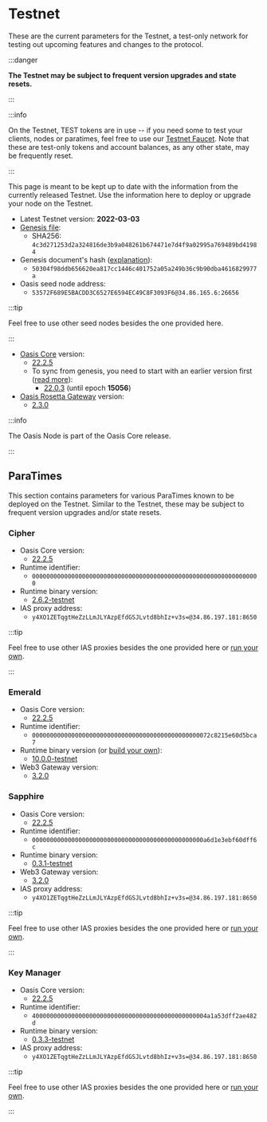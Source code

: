 # Testnet

These are the current parameters for the Testnet, a test-only network for
testing out upcoming features and changes to the protocol.

:::danger

**The Testnet may be subject to frequent version upgrades and state resets.**

:::

:::info

On the Testnet, TEST tokens are in use -- if you need some to test your clients, nodes or paratimes, feel free to use our [Testnet Faucet](https://faucet.testnet.oasis.dev). Note that these are test-only tokens and account balances, as any other state, may be frequently reset.

:::

This page is meant to be kept up to date with the information from the currently released Testnet. Use the information here to deploy or upgrade your node on the Testnet.

* Latest Testnet version: **2022-03-03**
* [Genesis file](https://github.com/oasisprotocol/testnet-artifacts/releases/download/2022-03-03/genesis.json):
  * SHA256: `4c3d271253d2a324816de3b9a048261b674471e7d4f9a02995a769489bd41984`
* Genesis document's hash ([explanation](../genesis-doc.md#genesis-file-vs-genesis-document)):
  * `50304f98ddb656620ea817cc1446c401752a05a249b36c9b90dba4616829977a`
* Oasis seed node address:
  * `53572F689E5BACDD3C6527E6594EC49C8F3093F6@34.86.165.6:26656`

:::tip

Feel free to use other seed nodes besides the one provided here.

:::

* [Oasis Core](https://github.com/oasisprotocol/oasis-core) version:
  * [22.2.5](https://github.com/oasisprotocol/oasis-core/releases/tag/v22.2.5)
  * To sync from genesis, you need to start with an earlier version first
    ([read more][handling network upgrades]):
    * [22.0.3](https://github.com/oasisprotocol/oasis-core/releases/tag/v22.0.3) (until epoch **15056**)
* [Oasis Rosetta Gateway](https://github.com/oasisprotocol/oasis-rosetta-gateway) version:
  * [2.3.0](https://github.com/oasisprotocol/oasis-rosetta-gateway/releases/tag/v2.3.0)

:::info

The Oasis Node is part of the Oasis Core release.

:::

[handling network upgrades]: ../run-your-node/maintenance/handling-network-upgrades.md

## ParaTimes

This section contains parameters for various ParaTimes known to be deployed on the Testnet. Similar to the Testnet, these may be subject to frequent version upgrades and/or state resets.

### Cipher

* Oasis Core version:
  * [22.2.5](https://github.com/oasisprotocol/oasis-core/releases/tag/v22.2.5)
* Runtime identifier:
  * `0000000000000000000000000000000000000000000000000000000000000000`
* Runtime binary version:
  * [2.6.2-testnet](https://github.com/oasisprotocol/cipher-paratime/releases/tag/v2.6.2-testnet)
* IAS proxy address:
  * `y4XO1ZETqgtHeZzLLmJLYAzpEfdGSJLvtd8bhIz+v3s=@34.86.197.181:8650`

:::tip

Feel free to use other IAS proxies besides the one provided here or [run your own](../run-your-node/ias-proxy.md).

:::

### Emerald

* Oasis Core version:
  * [22.2.5](https://github.com/oasisprotocol/oasis-core/releases/tag/v22.2.5)
* Runtime identifier:
  * `00000000000000000000000000000000000000000000000072c8215e60d5bca7`
* Runtime binary version (or [build your own](https://github.com/oasisprotocol/emerald-paratime/tree/v10.0.0-testnet#building)):
  * [10.0.0-testnet](https://github.com/oasisprotocol/emerald-paratime/releases/tag/v10.0.0-testnet)
* Web3 Gateway version:
  * [3.2.0](https://github.com/oasisprotocol/oasis-web3-gateway/releases/tag/v3.2.0)

### Sapphire

* Oasis Core version:
  * [22.2.5](https://github.com/oasisprotocol/oasis-core/releases/tag/v22.2.5)
* Runtime identifier:
  * `000000000000000000000000000000000000000000000000a6d1e3ebf60dff6c`
* Runtime binary version:
  * [0.3.1-testnet](https://github.com/oasisprotocol/sapphire-paratime/releases/tag/v0.3.1-testnet)
* Web3 Gateway version:
  * [3.2.0](https://github.com/oasisprotocol/oasis-web3-gateway/releases/tag/v3.2.0)
* IAS proxy address:
  * `y4XO1ZETqgtHeZzLLmJLYAzpEfdGSJLvtd8bhIz+v3s=@34.86.197.181:8650`

:::tip

Feel free to use other IAS proxies besides the one provided here or [run your own](../run-your-node/ias-proxy.md).

:::

### Key Manager

* Oasis Core version:
  * [22.2.5](https://github.com/oasisprotocol/oasis-core/releases/tag/v22.2.5)
* Runtime identifier:
  * `4000000000000000000000000000000000000000000000004a1a53dff2ae482d`
* Runtime binary version:
  * [0.3.3-testnet](https://github.com/oasisprotocol/keymanager-paratime/releases/tag/v0.3.3-testnet)
* IAS proxy address:
  * `y4XO1ZETqgtHeZzLLmJLYAzpEfdGSJLvtd8bhIz+v3s=@34.86.197.181:8650`

:::tip

Feel free to use other IAS proxies besides the one provided here or [run your own](../run-your-node/ias-proxy.md).

:::
